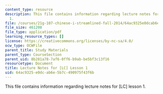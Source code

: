 ```yaml
---
content_type: resource
description: This file contains information regarding lecture notes for [LC] lesson
  1.
file: /courses/21g-107-chinese-i-streamlined-fall-2014/64ac9325e0dcab6e5b7c490975f43f6b_MIT21G_107F14_Chars1.pdf
file_size: 461208
file_type: application/pdf
learning_resource_types: []
license: https://creativecommons.org/licenses/by-nc-sa/4.0/
ocw_type: OCWFile
parent_title: Study Materials
parent_type: CourseSection
parent_uid: 8b281a78-7af6-0ff6-b9ab-be5bf3c13f16
resourcetype: Document
title: Lecture Notes for [LC] Lesson 1
uid: 64ac9325-e0dc-ab6e-5b7c-490975f43f6b
---
```

This file contains information regarding lecture notes for [LC] lesson 1.
